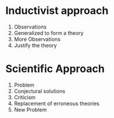 # Inductivist approach

1. Observations
2. Generalized to form a theory
3. More Observations
4. Justify the theory

# Scientific Approach

1. Problem
2. Conjectural solutions
3. Criticism
4. Replacement of erroneous theories
5. New Problem
